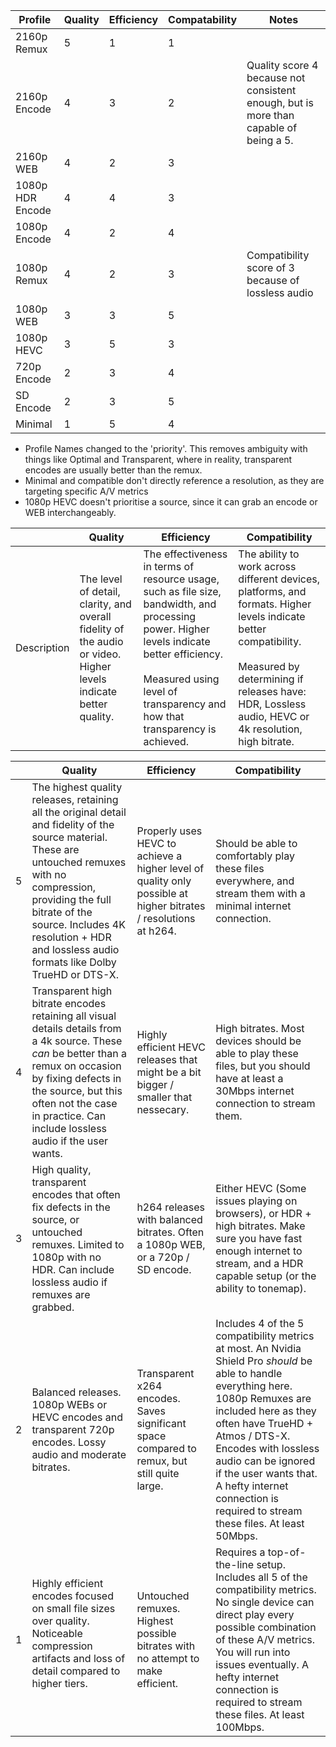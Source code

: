
| Profile          | Quality | Efficiency | Compatability | Notes                                                                                 |
| ---------------- | ------- | ---------- | ------------- | ------------------------------------------------------------------------------------- |
| 2160p Remux      | 5       | 1          | 1             |                                                                                       |
| 2160p Encode     | 4       | 3          | 2             | Quality score 4 because not consistent enough, but is more than capable of being a 5. |
| 2160p WEB        | 4       | 2          | 3             |                                                                                       |
| 1080p HDR Encode | 4       | 4          | 3             |                                                                                       |
| 1080p Encode     | 4       | 2          | 4             |                                                                                       |
| 1080p Remux      | 4       | 2          | 3             | Compatibility score of 3 because of lossless audio                                    |
| 1080p WEB        | 3       | 3          | 5             |                                                                                       |
| 1080p HEVC       | 3       | 5          | 3             |                                                                                       |
| 720p Encode      | 2       | 3          | 4             |                                                                                       |
| SD Encode        | 2       | 3          | 5             |                                                                                       |
| Minimal          | 1       | 5          | 4             |                                                                                       |

- Profile Names changed to the 'priority'. This removes ambiguity with things like Optimal and Transparent, where in reality, transparent encodes are usually better than the remux.
- Minimal and compatible don't directly reference a resolution, as they are targeting specific A/V metrics
- 1080p HEVC doesn't prioritise a source, since it can grab an encode or WEB interchangeably. 

|             | Quality                                                                                                          | Efficiency                                                                                                                                                                                                                     | Compatibility                                                                                                                                                                                                                 |
| ----------- | ---------------------------------------------------------------------------------------------------------------- | ------------------------------------------------------------------------------------------------------------------------------------------------------------------------------------------------------------------------------ | ----------------------------------------------------------------------------------------------------------------------------------------------------------------------------------------------------------------------------- |
| Description | The level of detail, clarity, and overall fidelity of the audio or video. Higher levels indicate better quality. | The effectiveness in terms of resource usage, such as file size, bandwidth, and processing power. Higher levels indicate better efficiency.<br><br>Measured using level of transparency and how that transparency is achieved. | The ability to work across different devices, platforms, and formats. Higher levels indicate better compatibility.<br><br>Measured by determining if releases have: HDR, Lossless audio, HEVC or 4k resolution, high bitrate. |

|     | Quality                                                                                                                                                                                                                                                                             | Efficiency                                                                                                      | Compatibility                                                                                                                                                                                                                                                                                                                                     |
| --- | ----------------------------------------------------------------------------------------------------------------------------------------------------------------------------------------------------------------------------------------------------------------------------------- | --------------------------------------------------------------------------------------------------------------- | ------------------------------------------------------------------------------------------------------------------------------------------------------------------------------------------------------------------------------------------------------------------------------------------------------------------------------------------------- |
| 5   | The highest quality releases, retaining all the original detail and fidelity of the source material. These are untouched remuxes with no compression, providing the full bitrate of the source. Includes 4K resolution + HDR and lossless audio formats like Dolby TrueHD or DTS-X. | Properly uses HEVC to achieve a higher level of quality only possible at higher bitrates / resolutions at h264. | Should be able to comfortably play these files everywhere, and stream them with a minimal internet connection.                                                                                                                                                                                                                                    |
| 4   | Transparent high bitrate encodes retaining all visual details details from a 4k source. These *can* be better than a remux on occasion by fixing defects in the source, but this often not the case in practice. Can include lossless audio if the user wants.                      | Highly efficient HEVC releases that might be a bit bigger / smaller that nessecary.                             | High bitrates. Most devices should be able to play these files, but you should have at least a 30Mbps internet connection to stream them.                                                                                                                                                                                                         |
| 3   | High quality, transparent encodes that often fix defects in the source, or untouched remuxes. Limited to 1080p with no HDR. Can include lossless audio if remuxes are grabbed.                                                                                                      | h264 releases with balanced bitrates. Often a 1080p WEB, or a 720p / SD encode.                                 | Either HEVC (Some issues playing on browsers), or HDR + high bitrates. Make sure you have fast enough internet to stream, and a HDR capable setup (or the ability to tonemap).                                                                                                                                                                    |
| 2   | Balanced releases. 1080p WEBs or HEVC encodes and transparent 720p encodes. Lossy audio and moderate bitrates.                                                                                                                                                                      | Transparent x264 encodes. Saves significant space compared to remux, but still quite large.                     | Includes 4 of the 5 compatibility metrics at most. An Nvidia Shield Pro *should* be able to handle everything here. 1080p Remuxes are included here as they often have TrueHD + Atmos / DTS-X. Encodes with lossless audio can be ignored if the user wants that. A hefty internet connection is required to stream these files. At least 50Mbps. |
| 1   | Highly efficient encodes focused on small file sizes over quality. Noticeable compression artifacts and loss of detail compared to higher tiers. <br><br>                                                                                                                           | Untouched remuxes. Highest possible bitrates with no attempt to make efficient.                                 | Requires a top-of-the-line setup. Includes all 5 of the compatibility metrics. No single device can direct play every possible combination of these A/V metrics. You will run into issues eventually. A hefty internet connection is required to stream these files. At least 100Mbps.                                                            |
